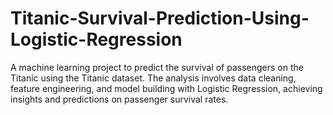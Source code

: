 # Titanic-Survival-Prediction-Using-Logistic-Regression
A machine learning project to predict the survival of passengers on the Titanic using the Titanic dataset. The analysis involves data cleaning, feature engineering, and model building with Logistic Regression, achieving insights and predictions on passenger survival rates.
